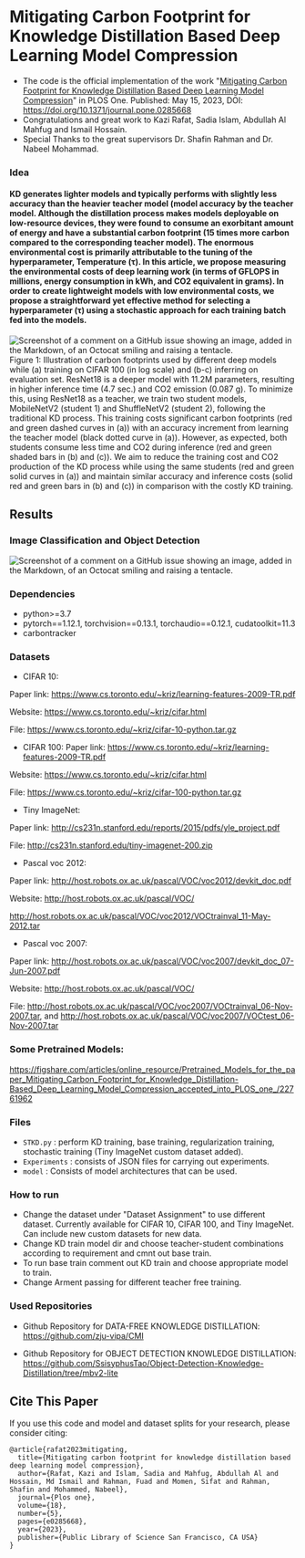 # Mitigating Carbon Footprint for Knowledge Distillation Based Deep Learning Model Compression

* The code is the official implementation of the work "[Mitigating Carbon Footprint for Knowledge Distillation Based Deep Learning Model Compression](https://journals.plos.org/plosone/article?id=10.1371/journal.pone.0285668)" in PLOS One. Published: May 15, 2023, DOI: https://doi.org/10.1371/journal.pone.0285668
* Congratulations and great work to Kazi Rafat, Sadia Islam, Abdullah Al Mahfug and Ismail Hossain.
* Special Thanks to the great supervisors Dr. Shafin Rahman and Dr. Nabeel Mohammad.

### Idea

#### KD generates lighter models and typically performs with slightly less accuracy than the heavier teacher model (model accuracy by the teacher model. Although the distillation process makes models deployable on low-resource devices, they were found to consume an exorbitant amount of energy and have a substantial carbon footprint (15 times more carbon compared to the corresponding teacher model). The enormous environmental cost is primarily attributable to the tuning of the hyperparameter, Temperature (τ). In this article, we propose measuring the environmental costs of deep learning work (in terms of GFLOPS in millions, energy consumption in kWh, and CO2 equivalent in grams). In order to create lightweight models with low environmental costs, we propose a straightforward yet effective method for selecting a hyperparameter (τ) using a stochastic approach for each training batch fed into the models. 

![Screenshot of a comment on a GitHub issue showing an image, added in the Markdown, of an Octocat smiling and raising a tentacle.](https://github.com/King-Rafat/STKD_CFMitigation/blob/main/Figures/journal.pone.0285668.g001.PNG)
Figure 1: Illustration of carbon footprints used by different deep models while (a) training on CIFAR 100 (in log scale) and (b-c) inferring on evaluation set. ResNet18 is a deeper model with 11.2M parameters, resulting in higher inference time (4.7 sec.) and CO2 emission (0.087 g). To minimize this, using ResNet18 as a teacher, we train two student models, MobileNetV2 (student 1) and ShuffleNetV2 (student 2), following the traditional KD process. This training costs significant carbon footprints (red and green dashed curves in (a)) with an accuracy increment from learning the teacher model (black dotted curve in (a)). However, as expected, both students consume less time and CO2 during inference (red and green shaded bars in (b) and (c)). We aim to reduce the training cost and CO2 production of the KD process while using the same students (red and green solid curves in (a)) and maintain similar accuracy and inference costs (solid red and green bars in (b) and (c)) in comparison with the costly KD training.

## Results
### Image Classification and Object Detection

![Screenshot of a comment on a GitHub issue showing an image, added in the Markdown, of an Octocat smiling and raising a tentacle.](https://github.com/King-Rafat/STKD_CFMitigation/blob/main/Figures/journal.pone.0285668.t004.PNG)

### Dependencies
- python>=3.7
- pytorch==1.12.1, torchvision==0.13.1, torchaudio==0.12.1, cudatoolkit=11.3
- carbontracker

### Datasets

* CIFAR 10: 

Paper link: https://www.cs.toronto.edu/~kriz/learning-features-2009-TR.pdf

Website: https://www.cs.toronto.edu/~kriz/cifar.html

File: https://www.cs.toronto.edu/~kriz/cifar-10-python.tar.gz

* CIFAR 100: 
Paper link: https://www.cs.toronto.edu/~kriz/learning-features-2009-TR.pdf

Website: https://www.cs.toronto.edu/~kriz/cifar.html

File: https://www.cs.toronto.edu/~kriz/cifar-100-python.tar.gz

* Tiny ImageNet: 

Paper link: http://cs231n.stanford.edu/reports/2015/pdfs/yle_project.pdf

File: http://cs231n.stanford.edu/tiny-imagenet-200.zip

* Pascal voc 2012:  

Paper link: http://host.robots.ox.ac.uk/pascal/VOC/voc2012/devkit_doc.pdf

Website: http://host.robots.ox.ac.uk/pascal/VOC/

http://host.robots.ox.ac.uk/pascal/VOC/voc2012/VOCtrainval_11-May-2012.tar

* Pascal voc 2007:  

Paper link: http://host.robots.ox.ac.uk/pascal/VOC/voc2007/devkit_doc_07-Jun-2007.pdf

Website: http://host.robots.ox.ac.uk/pascal/VOC/

File: http://host.robots.ox.ac.uk/pascal/VOC/voc2007/VOCtrainval_06-Nov-2007.tar, and http://host.robots.ox.ac.uk/pascal/VOC/voc2007/VOCtest_06-Nov-2007.tar

### Some Pretrained Models:
https://figshare.com/articles/online_resource/Pretrained_Models_for_the_paper_Mitigating_Carbon_Footprint_for_Knowledge_Distillation-Based_Deep_Learning_Model_Compression_accepted_into_PLOS_one_/22761962

### Files

* `STKD.py` : perform KD training, base training, regularization training, stochastic training (Tiny ImageNet custom dataset added). 
* `Experiments` : consists of JSON files for carrying out experiments.
* `model` : Consists of model architectures that can be used.

### How to run
- Change the dataset under "Dataset Assignment" to use different dataset. Currently available for CIFAR 10, CIFAR 100, and Tiny ImageNet. Can include new custom datasets for new data. 
- Change KD train model dir and choose teacher-student combinations according to requirement and cmnt out base train.
- To run base train comment out KD train and choose appropriate model to train.
- Change Arment passing for different teacher free training.

### Used Repositories

* Github Repository for DATA-FREE KNOWLEDGE DISTILLATION: https://github.com/zju-vipa/CMI

* Github Repository for OBJECT DETECTION KNOWLEDGE DISTILLATION: https://github.com/SsisyphusTao/Object-Detection-Knowledge-Distillation/tree/mbv2-lite



<!-- ## Contact and Checkout the Authors:
Sadia Islam: sadia.islam5@northsouth.edu

Abdullah Al Mahfug: abdullah.mahfug@northsouth.edu

Md. Ismail Hossain: ismail.hossain2018@northsouth.edu

Dr. Nabeel Mohammad: nabeel.mohammed@northsouth.edu -->

## Cite This Paper
If you use this code and model and dataset splits for your research, please consider citing:

```
@article{rafat2023mitigating,
  title={Mitigating carbon footprint for knowledge distillation based deep learning model compression},
  author={Rafat, Kazi and Islam, Sadia and Mahfug, Abdullah Al and Hossain, Md Ismail and Rahman, Fuad and Momen, Sifat and Rahman, Shafin and Mohammed, Nabeel},
  journal={Plos one},
  volume={18},
  number={5},
  pages={e0285668},
  year={2023},
  publisher={Public Library of Science San Francisco, CA USA}
}
